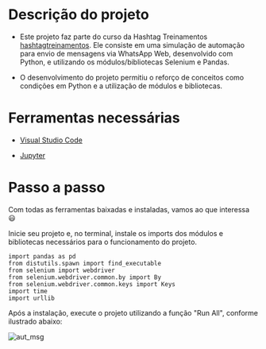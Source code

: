 # Descrição do projeto

- Este projeto faz parte do curso da Hashtag Treinamentos [hashtagtreinamentos]([https://origamid.com](https://hashtagtreinamentos.com)). Ele consiste em uma simulação de automação para envio de mensagens via WhatsApp Web, desenvolvido com Python, e utilizando os módulos/bibliotecas Selenium e Pandas.

- O desenvolvimento do projeto permitiu o reforço de conceitos como condições em Python e a utilização de módulos e bibliotecas.

# Ferramentas necessárias

- [Visual Studio Code](https://code.visualstudio.com/)

- [Jupyter](https://jupyter.org/)

# Passo a passo

Com todas as ferramentas baixadas e instaladas, vamos ao que interessa 😃

Inicie seu projeto e, no terminal, instale os imports dos módulos e bibliotecas necessários para o funcionamento do projeto.

```
import pandas as pd
from distutils.spawn import find_executable
from selenium import webdriver
from selenium.webdriver.common.by import By
from selenium.webdriver.common.keys import Keys
import time
import urllib
```

Após a instalação, execute o projeto utilizando a função "Run All", conforme ilustrado abaixo:

![aut_msg](https://user-images.githubusercontent.com/69989654/204105156-8110c8b2-6aa3-41b8-b580-73ffe88f143b.png)
